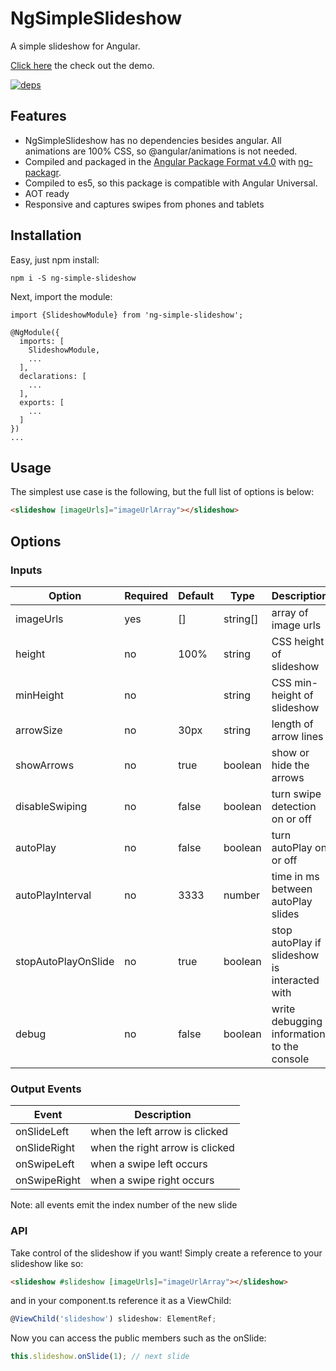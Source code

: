 # NgSimpleSlideshow

A simple slideshow for Angular.

[Click here](https://ng-simple-slideshow.firebaseapp.com) the check out the demo.

[![deps](https://david-dm.org/bichard/ng-simple-slideshow.svg)](https://david-dm.org/bichard/ng-simple-slideshow)

## Features

* NgSimpleSlideshow has no dependencies besides angular. All animations are 100% CSS, so @angular/animations is not needed.
* Compiled and packaged in the [Angular Package Format v4.0](https://docs.google.com/document/d/1CZC2rcpxffTDfRDs6p1cfbmKNLA6x5O-NtkJglDaBVs/preview) with [ng-packagr](https://github.com/dherges/ng-packagr).
* Compiled to es5, so this package is compatible with Angular Universal.
* AOT ready
* Responsive and captures swipes from phones and tablets

## Installation

Easy, just npm install:

```shell
npm i -S ng-simple-slideshow
```

Next, import the module:

```
import {SlideshowModule} from 'ng-simple-slideshow';

@NgModule({
  imports: [
    SlideshowModule,
    ...
  ],
  declarations: [
    ...
  ],
  exports: [
    ...
  ]
})
...
```

## Usage

The simplest use case is the following, but the full list of options is below:

```html
<slideshow [imageUrls]="imageUrlArray"></slideshow>
```

## Options

### Inputs

| Option              | Required | Default | Type     | Description                                   |
|---------------------|----------|---------|----------|-----------------------------------------------|
| imageUrls           | yes      | []      | string[] | array of image urls                           |
| height              | no       | 100%    | string   | CSS height of slideshow                       |
| minHeight           | no       |         | string   | CSS min-height of slideshow                   |
| arrowSize           | no       | 30px    | string   | length of arrow lines                         |
| showArrows          | no       | true    | boolean  | show or hide the arrows                       |
| disableSwiping      | no       | false   | boolean  | turn swipe detection on or off                |
| autoPlay            | no       | false   | boolean  | turn autoPlay on or off                       |
| autoPlayInterval    | no       | 3333    | number   | time in ms between autoPlay slides            |
| stopAutoPlayOnSlide | no       | true    | boolean  | stop autoPlay if slideshow is interacted with |
| debug               | no       | false   | boolean  | write debugging information to the console    |

### Output Events

| Event        | Description                     |
|--------------|---------------------------------|
| onSlideLeft  | when the left arrow is clicked  |
| onSlideRight | when the right arrow is clicked |
| onSwipeLeft  | when a swipe left occurs        |
| onSwipeRight | when a swipe right occurs       |

Note: all events emit the index number of the new slide

### API

Take control of the slideshow if you want! Simply create a reference to your slideshow like so:

```html
<slideshow #slideshow [imageUrls]="imageUrlArray"></slideshow>
```

and in your component.ts reference it as a ViewChild:

```typescript 
@ViewChild('slideshow') slideshow: ElementRef;
```

Now you can access the public members such as the onSlide:

```typescript
this.slideshow.onSlide(1); // next slide
```
